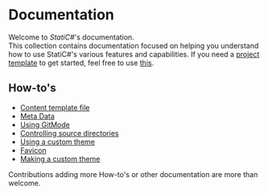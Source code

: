 ﻿# Documentation

Welcome to *StatiC#*'s documentation.  
This collection contains documentation focused on helping you understand how to use StatiC#'s various features and capabilities. If you need a [project template](ProjectTemplate/) to get started, feel free to use [this](ProjectTemplate/).

## How-to's

- [Content template file](HowTo/content-template.md)
- [Meta Data](HowTo/meta_data_for_sites.md)
- [Using GitMode](HowTo/using_gitmode.md)
- [Controlling source directories](HowTo/controlling_source_directories.md)
- [Using a custom theme](HowTo/use_themes.md)
- [Favicon](HowTo/favicon.md)
- [Making a custom theme](HowTo/making_a_custom_theme.md)

Contributions adding more How-to's or other documentation are more than welcome.